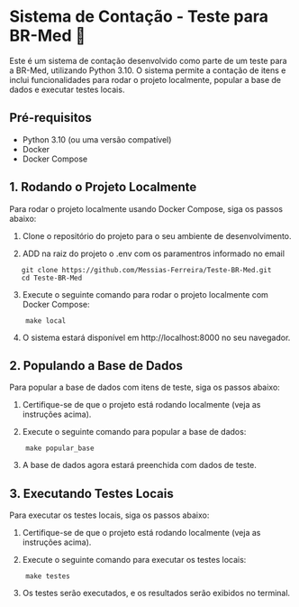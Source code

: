 # Sistema de Contação - Teste para BR-Med :rocket:

Este é um sistema de contação desenvolvido como parte de um teste para a BR-Med, utilizando Python 3.10. O sistema permite a contação de itens e inclui funcionalidades para rodar o projeto localmente, popular a base de dados e executar testes locais.

## Pré-requisitos

- Python 3.10 (ou uma versão compatível)
- Docker
- Docker Compose


## 1. Rodando o Projeto Localmente

Para rodar o projeto localmente usando Docker Compose, siga os passos abaixo:

1. Clone o repositório do projeto para o seu ambiente de desenvolvimento.

2. ADD na raiz do projeto o .env com os paramentros informado no email

~~~shell
   git clone https://github.com/Messias-Ferreira/Teste-BR-Med.git
   cd Teste-BR-Med
~~~
3. Execute o seguinte comando para rodar o projeto localmente com Docker Compose:
~~~shell
    make local
~~~
4. O sistema estará disponível em http://localhost:8000 no seu navegador.


## 2. Populando a Base de Dados

Para popular a base de dados com itens de teste, siga os passos abaixo:

1. Certifique-se de que o projeto está rodando localmente (veja as instruções acima).

2. Execute o seguinte comando para popular a base de dados:

~~~shell
    make popular_base
~~~
3. A base de dados agora estará preenchida com dados de teste.

## 3. Executando Testes Locais

Para executar os testes locais, siga os passos abaixo:

1. Certifique-se de que o projeto está rodando localmente (veja as instruções acima).

2. Execute o seguinte comando para executar os testes locais:
~~~shell
    make testes
~~~
3. Os testes serão executados, e os resultados serão exibidos no terminal.